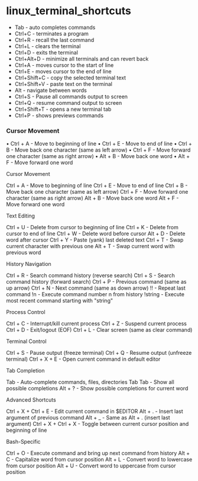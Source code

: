 # linux_terminal_shortcuts

- Tab - auto completes commands
- Ctrl+C - terminates a program
- Ctrl+R - recall the last command
- Ctrl+L - clears the terminal
- Ctrl+D - exits the terminal
- Ctrl+Alt+D - minimize all terminals and can revert back
- Ctrl+A - moves cursor to the start of line
- Ctrl+E - moves cursor to the end of line
- Ctrl+Shift+C - copy the selected terminal text
- Ctrl+Shift+V - paste text on the terminal
- Alt - navigate between words
- Ctrl+S - Pause all commands output to screen
- Ctrl+Q - resume command output to screen
- Ctrl+Shift+T - opens a new terminal tab
- Ctrl+P - shows previews commands 


### Cursor Movement

•	Ctrl + A - Move to beginning of line
•	Ctrl + E - Move to end of line
•	Ctrl + B - Move back one character (same as left arrow)
•	Ctrl + F - Move forward one character (same as right arrow)
•	Alt + B - Move back one word
•	Alt + F - Move forward one word



Cursor Movement

Ctrl + A - Move to beginning of line
Ctrl + E - Move to end of line
Ctrl + B - Move back one character (same as left arrow)
Ctrl + F - Move forward one character (same as right arrow)
Alt + B - Move back one word
Alt + F - Move forward one word

Text Editing

Ctrl + U - Delete from cursor to beginning of line
Ctrl + K - Delete from cursor to end of line
Ctrl + W - Delete word before cursor
Alt + D - Delete word after cursor
Ctrl + Y - Paste (yank) last deleted text
Ctrl + T - Swap current character with previous one
Alt + T - Swap current word with previous word

History Navigation

Ctrl + R - Search command history (reverse search)
Ctrl + S - Search command history (forward search)
Ctrl + P - Previous command (same as up arrow)
Ctrl + N - Next command (same as down arrow)
!! - Repeat last command
!n - Execute command number n from history
!string - Execute most recent command starting with "string"

Process Control

Ctrl + C - Interrupt/kill current process
Ctrl + Z - Suspend current process
Ctrl + D - Exit/logout (EOF)
Ctrl + L - Clear screen (same as clear command)

Terminal Control

Ctrl + S - Pause output (freeze terminal)
Ctrl + Q - Resume output (unfreeze terminal)
Ctrl + X + E - Open current command in default editor

Tab Completion

Tab - Auto-complete commands, files, directories
Tab Tab - Show all possible completions
Alt + ? - Show possible completions for current word

Advanced Shortcuts

Ctrl + X + Ctrl + E - Edit current command in $EDITOR
Alt + . - Insert last argument of previous command
Alt + _ - Same as Alt + . (insert last argument)
Ctrl + X + Ctrl + X - Toggle between current cursor position and beginning of line

Bash-Specific

Ctrl + O - Execute command and bring up next command from history
Alt + C - Capitalize word from cursor position
Alt + L - Convert word to lowercase from cursor position
Alt + U - Convert word to uppercase from cursor position
